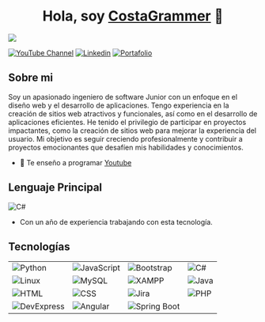 <div align="center">
  <h1 align="center">Hola, soy <a href="https://google.com" target="_blank">CostaGrammer</a> 👋</h1>
</div>
<img src="https://i.imgur.com/LLFGstv.jpeg">

[![YouTube Channel](https://img.shields.io/badge/Youtube-e6320b?logo=youtube)](https://youtube.com/costagrammer)
[![Linkedin](https://img.shields.io/badge/Linkedin-1e7dad?logo=linkedin)](https://www.linkedin.com/in/jean-carlos-mendez-7ab547291)
[![Portafolio](https://img.shields.io/badge/Portafolio-000000?logo=github)](https://www.error.com)

## Sobre mi

Soy un apasionado ingeniero de software Junior con un enfoque en el diseño web y el desarrollo de aplicaciones. Tengo experiencia en la creación de sitios web atractivos y funcionales, así como en el desarrollo de aplicaciones eficientes. He tenido el privilegio de participar en proyectos impactantes, como la creación de sitios web para mejorar la experiencia del usuario. Mi objetivo es seguir creciendo profesionalmente y contribuir a proyectos emocionantes que desafíen mis habilidades y conocimientos.

- 🎥 Te enseño a programar [Youtube](https://youtube.com/costagrammer)

## Lenguaje Principal

<img alt="C#" src="https://img.shields.io/badge/C%23_.NET-purple?style=flat-square&logo=.net&logoColor=white&labelColor=8A2BE2">

- Con un año de experiencia trabajando con esta tecnología.

## Tecnologías

<table>
  <tbody>
    <tr>
      <td> <img alt="Python" src="https://img.shields.io/badge/Python-blue?style=flat-square&logo=Python&labelColor=FFFF00&color=000000"> </td>
      <td> <img alt="JavaScript" src="https://img.shields.io/badge/JavaScript-white?logo=JavaScript&logoColor=white&labelColor=ffeb1d&color=000000"> </td>
      <td> <img alt="Bootstrap" src="https://img.shields.io/badge/Bootstrap-path?style=flat&logo=bootstrap&labelColor=ffffff&color=000000"></td>
      <td> <img alt="C#" src="https://img.shields.io/badge/C%23_.NET-purple?style=flat-square&logo=.net&logoColor=white&labelColor=8A2BE2"> </td>
    </tr>
    <tr>
      <td> <img alt="Linux" src="https://img.shields.io/badge/Linux-white?logo=linux&logoColor=000000&labelColor=ffe900&color=000000"> </td>
      <td> <img alt="MySQL" src="https://img.shields.io/badge/MySQL-black?style=flat-square&logo=mysql&logoColor=white&labelColor=00aae4"> </td>
      <td> <img alt="XAMPP" src="https://img.shields.io/badge/XAMPP-black?style=flat-square&logo=xampp&logoColor=white&labelColor=ffa800"> </td>
      <td> <img alt="Java" src="https://img.shields.io/badge/Java-white?logo=openjdk&logoColor=ffffff&labelColor=0084ff&color=000000"> </td>
    </tr>
    <tr>
      <td> <img alt="HTML" src="https://img.shields.io/badge/HTML-orange?style=flat-square&logo=html5&logoColor=ffffff"> </td>
      <td> <img alt="CSS" src="https://img.shields.io/badge/CSS-blue?style=flat-square&logo=css3&logoColor=ffffff"> </td>
      <td> <img alt="Jira" src="https://img.shields.io/badge/Jira-blue?logo=jira&logoColor=white&labelColor=0052CC"> </td>
      <td> <img alt="PHP" src="https://img.shields.io/badge/PHP-white?logo=php&logoColor=ffffff&labelColor=572364&color=000000"> </td>
    </tr>
    <tr>
        <td> <img alt="DevExpress" src="https://img.shields.io/badge/DevExpress-black?style=flat-square&logo=devexpress&logoColor=ffffff&labelColor=ff7200&color=000000"> </td>
        <td> <img alt="Angular" src="https://img.shields.io/badge/Angular-red?style=flat-square&logo=angular&logoColor=ffffff&labelColor=dd0031&color=000000"> </td>
        <td> <img alt="Spring Boot" src="https://img.shields.io/badge/Spring_Boot-green?style=flat-        square&logo=spring&logoColor=ffffff&labelColor=6db33f&color=000000"> </td>
    </tr>
  </tbody>
</table>
